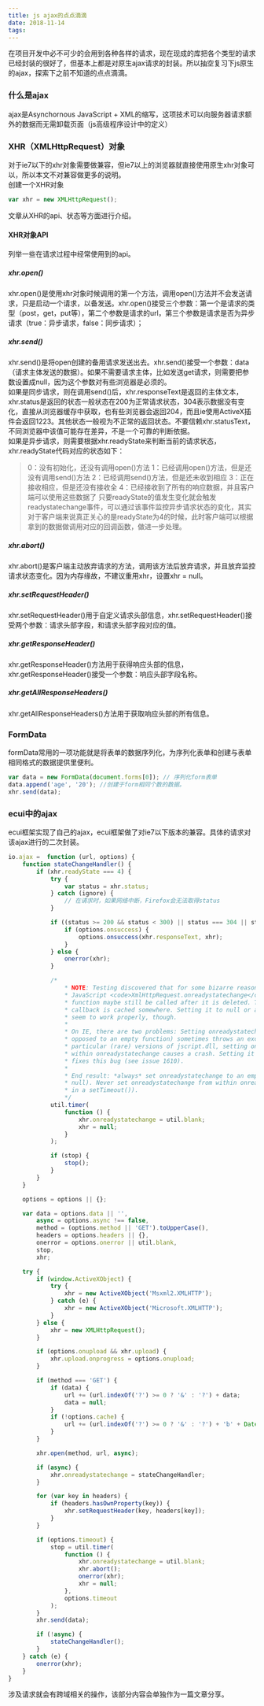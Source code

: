 ```yaml
---
title: js ajax的点点滴滴
date: 2018-11-14
tags:
---
```

在项目开发中必不可少的会用到各种各样的请求，现在现成的库把各个类型的请求已经封装的很好了，但基本上都是对原生ajax请求的封装。所以抽空复习下js原生的ajax，探索下之前不知道的点点滴滴。

### 什么是ajax
ajax是Asynchornous JavaScript + XML的缩写，这项技术可以向服务器请求额外的数据而无需卸载页面（js高级程序设计中的定义） 

### XHR（XMLHttpRequest）对象
对于ie7以下的xhr对象需要做兼容，但ie7以上的浏览器就直接使用原生xhr对象可以，所以本文不对兼容做更多的说明。   
创建一个XHR对象
```js
var xhr = new XMLHttpRequest();
```
文章从XHR的api、状态等方面进行介绍。 
#### XHR对象API
列举一些在请求过程中经常使用到的api。
##### xhr.open()
xhr.open()是使用xhr对象时候调用的第一个方法，调用open()方法并不会发送请求，只是启动一个请求，以备发送。xhr.open()接受三个参数：第一个是请求的类型（post，get，put等），第二个参数是请求的url，第三个参数是请求是否为异步请求（true：异步请求，false：同步请求）；
##### xhr.send()
xhr.send()是将open创建的备用请求发送出去。xhr.send()接受一个参数：data（请求主体发送的数据）。如果不需要请求主体，比如发送get请求，则需要把参数设置成null，因为这个参数对有些浏览器是必须的。    
如果是同步请求，则在调用send()后，xhr.responseText是返回的主体文本，xhr.status是返回的状态一般状态在200为正常请求状态，304表示数据没有变化，直接从浏览器缓存中获取，也有些浏览器会返回204，而且ie使用ActiveX插件会返回1223。其他状态一般视为不正常的返回状态。不要信赖xhr.statusText，不同浏览器中该值可能存在差异，不是一个可靠的判断依据。   
如果是异步请求，则需要根据xhr.readyState来判断当前的请求状态，xhr.readyState代码对应的状态如下：
>0：没有初始化，还没有调用open()方法
>1：已经调用open()方法，但是还没有调用send()方法
>2：已经调用send()方法，但是还未收到相应
>3：正在接收相应，但是还没有接收全
>4：已经接收到了所有的响应数据，并且客户端可以使用这些数据了
只要readyState的值发生变化就会触发readystatechange事件，可以通过该事件监控异步请求状态的变化，其实对于客户端来说真正关心的是readyState为4的时候，此时客户端可以根据拿到的数据做调用对应的回调函数，做进一步处理。
##### xhr.abort()
xhr.abort()是客户端主动放弃请求的方法，调用该方法后放弃请求，并且放弃监控请求状态变化。因为内存缘故，不建议重用xhr，设置xhr = null。
##### xhr.setRequestHeader()
xhr.setRequestHeader()用于自定义请求头部信息，xhr.setRequestHeader()接受两个参数：请求头部字段，和请求头部字段对应的值。
##### xhr.getResponseHeader()
xhr.getResponseHeader()方法用于获得响应头部的信息，xhr.getResponseHeader()接受一个参数：响应头部字段名称。
##### xhr.getAllResponseHeaders()
xhr.getAllResponseHeaders()方法用于获取响应头部的所有信息。

### FormData
formData常用的一项功能就是将表单的数据序列化，为序列化表单和创建与表单相同格式的数据提供里便利。
```js
var data = new FormData(document.forms[0]); // 序列化form表单
data.append('age', '20'); //创建于form相同个数的数据。
xhr.send(data);
```

### ecui中的ajax
ecui框架实现了自己的ajax，ecui框架做了对ie7以下版本的兼容。具体的请求对该ajax进行的二次封装。
```js
io.ajax =  function (url, options) {
    function stateChangeHandler() {
        if (xhr.readyState === 4) {
            try {
                var status = xhr.status;
            } catch (ignore) {
                // 在请求时，如果网络中断，Firefox会无法取得status
            }

            if ((status >= 200 && status < 300) || status === 304 || status === 1223) {
                if (options.onsuccess) {
                    options.onsuccess(xhr.responseText, xhr);
                }
            } else {
                onerror(xhr);
            }

            /*
                * NOTE: Testing discovered that for some bizarre reason, on Mozilla, the
                * JavaScript <code>XmlHttpRequest.onreadystatechange</code> handler
                * function maybe still be called after it is deleted. The theory is that the
                * callback is cached somewhere. Setting it to null or an empty function does
                * seem to work properly, though.
                *
                * On IE, there are two problems: Setting onreadystatechange to null (as
                * opposed to an empty function) sometimes throws an exception. With
                * particular (rare) versions of jscript.dll, setting onreadystatechange from
                * within onreadystatechange causes a crash. Setting it from within a timeout
                * fixes this bug (see issue 1610).
                *
                * End result: *always* set onreadystatechange to an empty function (never to
                * null). Never set onreadystatechange from within onreadystatechange (always
                * in a setTimeout()).
                */
            util.timer(
                function () {
                    xhr.onreadystatechange = util.blank;
                    xhr = null;
                }
            );

            if (stop) {
                stop();
            }
        }
    }

    options = options || {};

    var data = options.data || '',
        async = options.async !== false,
        method = (options.method || 'GET').toUpperCase(),
        headers = options.headers || {},
        onerror = options.onerror || util.blank,
        stop,
        xhr;

    try {
        if (window.ActiveXObject) {
            try {
                xhr = new ActiveXObject('Msxml2.XMLHTTP');
            } catch (e) {
                xhr = new ActiveXObject('Microsoft.XMLHTTP');
            }
        } else {
            xhr = new XMLHttpRequest();
        }

        if (options.onupload && xhr.upload) {
            xhr.upload.onprogress = options.onupload;
        }

        if (method === 'GET') {
            if (data) {
                url += (url.indexOf('?') >= 0 ? '&' : '?') + data;
                data = null;
            }
            if (!options.cache) {
                url += (url.indexOf('?') >= 0 ? '&' : '?') + 'b' + Date.now() + '=1';
            }
        }

        xhr.open(method, url, async);

        if (async) {
            xhr.onreadystatechange = stateChangeHandler;
        }

        for (var key in headers) {
            if (headers.hasOwnProperty(key)) {
                xhr.setRequestHeader(key, headers[key]);
            }
        }

        if (options.timeout) {
            stop = util.timer(
                function () {
                    xhr.onreadystatechange = util.blank;
                    xhr.abort();
                    onerror(xhr);
                    xhr = null;
                },
                options.timeout
            );
        }
        xhr.send(data);

        if (!async) {
            stateChangeHandler();
        }
    } catch (e) {
        onerror(xhr);
    }
}
```

涉及请求就会有跨域相关的操作，该部分内容会单独作为一篇文章分享。